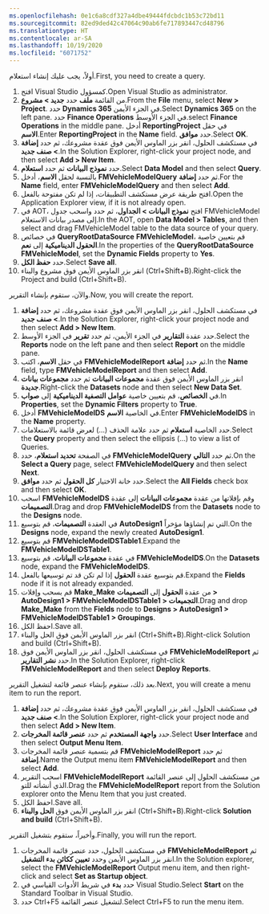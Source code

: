 ```yaml
---
ms.openlocfilehash: 0e1c6a8cdf327a4dbe49444fdcbdc1b53c72bd11
ms.sourcegitcommit: 82ed9ded42c47064c90ab6fe717893447cd48796
ms.translationtype: HT
ms.contentlocale: ar-SA
ms.lasthandoff: 10/19/2020
ms.locfileid: "6071752"
---
```

 
<span data-ttu-id="2004e-101">أولاً، يجب عليك إنشاء استعلام.</span><span class="sxs-lookup"><span data-stu-id="2004e-101">First, you need to create a query.</span></span>

1.  <span data-ttu-id="2004e-102">افتح Visual Studio كمسؤول.</span><span class="sxs-lookup"><span data-stu-id="2004e-102">Open Visual Studio as administrator.</span></span>
2.  <span data-ttu-id="2004e-103">من القائمة **ملف** حدد **جديد > مشروع**.</span><span class="sxs-lookup"><span data-stu-id="2004e-103">From the **File** menu, select **New > Project**.</span></span> <span data-ttu-id="2004e-104">حدد    **Dynamics 365** في الجزء الأيمن.</span><span class="sxs-lookup"><span data-stu-id="2004e-104">Select    **Dynamics 365** on the left pane.</span></span> <span data-ttu-id="2004e-105">حدد **Finance Operations** في الجزء الأوسط.</span><span class="sxs-lookup"><span data-stu-id="2004e-105">select **Finance Operations** in the middle pane.</span></span> <span data-ttu-id="2004e-106">أدخل **ReportingProject** في حقل **الاسم**.</span><span class="sxs-lookup"><span data-stu-id="2004e-106">Enter **ReportingProject** in the **Name** field.</span></span> <span data-ttu-id="2004e-107">حدد **موافق**.</span><span class="sxs-lookup"><span data-stu-id="2004e-107">Select **OK**.</span></span>
3.  <span data-ttu-id="2004e-108">في مستكشف الحلول، انقر بزر الماوس الأيمن فوق عقدة مشروعك، ثم حدد **إضافة > صنف جديد**.</span><span class="sxs-lookup"><span data-stu-id="2004e-108">In the Solution Explorer, right-click your project node, and then    select **Add > New Item**.</span></span>
4.  <span data-ttu-id="2004e-109">حدد **نموذج البيانات** ثم حدد **استعلام**.</span><span class="sxs-lookup"><span data-stu-id="2004e-109">Select **Data Model** and then select **Query**.</span></span>
5.  <span data-ttu-id="2004e-110">بالنسبة لحقل **الاسم**، أدخل **FMVehicleModelQuery** ثم حدد **إضافة**.</span><span class="sxs-lookup"><span data-stu-id="2004e-110">For the **Name** field, enter **FMVehicleModelQuery** and then select **Add**.</span></span>
6.  <span data-ttu-id="2004e-111">افتح طريقة عرض مستكشف التطبيقات، إذا لم تكن مفتوحة بالفعل.</span><span class="sxs-lookup"><span data-stu-id="2004e-111">Open the Application Explorer view, if it is not already open.</span></span>
7.  <span data-ttu-id="2004e-112">في AOT، افتح **نموذج البيانات > الجداول**، ثم حدد واسحب جدول FMVehicleModel إلى مصدر بيانات الاستعلام.</span><span class="sxs-lookup"><span data-stu-id="2004e-112">In the AOT, open **Data Model > Tables**, and then select and drag FMVehicleModel table to the data source of your query.</span></span>
8.  <span data-ttu-id="2004e-113">في خصائص **QueryRootDataSource** **FMVehicleModel**، قم بتعيين خاصية **الحقول الديناميكية** إلى **نعم**.</span><span class="sxs-lookup"><span data-stu-id="2004e-113">In the properties of the **QueryRootDataSource** **FMVehicleModel**, set the **Dynamic Fields** property to **Yes**.</span></span>
9.  <span data-ttu-id="2004e-114">حدد **حفظ الكل**.</span><span class="sxs-lookup"><span data-stu-id="2004e-114">Select **Save all**.</span></span>
10. <span data-ttu-id="2004e-115">انقر بزر الماوس الأيمن فوق مشروع والبناء (Ctrl+Shift+B).</span><span class="sxs-lookup"><span data-stu-id="2004e-115">Right-click the Project and build (Ctrl+Shift+B).</span></span>

<span data-ttu-id="2004e-116">والآن، ستقوم بإنشاء التقرير.</span><span class="sxs-lookup"><span data-stu-id="2004e-116">Now, you will create the report.</span></span>

1.  <span data-ttu-id="2004e-117">في مستكشف الحلول، انقر بزر الماوس الأيمن فوق عقدة مشروعك، ثم حدد **إضافة > صنف جديد**.</span><span class="sxs-lookup"><span data-stu-id="2004e-117">In the Solution Explorer, right-click your project node and then select **Add > New Item**.</span></span>
2.  <span data-ttu-id="2004e-118">حدد عقدة **التقارير** في الجزء الأيمن، ثم حدد **تقرير** في الجزء الأوسط.</span><span class="sxs-lookup"><span data-stu-id="2004e-118">Select the **Reports** node on the left pane and then select **Report** on the middle pane.</span></span>
3.  <span data-ttu-id="2004e-119">في حقل **الاسم**، اكتب **FMVehicleModelReport** ثم حدد **إضافة**.</span><span class="sxs-lookup"><span data-stu-id="2004e-119">In the **Name** field, type **FMVehicleModelReport** and then select    **Add**.</span></span>
4.  <span data-ttu-id="2004e-120">انقر بزر الماوس الأيمن فوق عقدة **مجموعات البيانات** ثم حدد **مجموعات بيانات جديدة**.</span><span class="sxs-lookup"><span data-stu-id="2004e-120">Right-click the **Datasets** node and then select **New Data Set**.</span></span>
5.  <span data-ttu-id="2004e-121">في **الخصائص**، قم بتعيين خاصية **عوامل التصفية الديناميكية** إلى **صواب**.</span><span class="sxs-lookup"><span data-stu-id="2004e-121">In **Properties**, set the **Dynamic Filters** property to **True**.</span></span>
6.  <span data-ttu-id="2004e-122">أدخل **FMVehicleModelDS** في الخاصية **الاسم**.</span><span class="sxs-lookup"><span data-stu-id="2004e-122">Enter **FMVehicleModelDS** in the **Name** property.</span></span>
7.  <span data-ttu-id="2004e-123">حدد الخاصية **استعلام** ثم حدد علامة الحذف (...) لعرض قائمة بالاستعلامات.</span><span class="sxs-lookup"><span data-stu-id="2004e-123">Select the **Query** property and then select the ellipsis (...) to view a list of Queries.</span></span>
8.  <span data-ttu-id="2004e-124">في الصفحة **تحديد استعلام**، حدد **FMVehicleModelQuery** ثم حدد **التالي**.</span><span class="sxs-lookup"><span data-stu-id="2004e-124">On the **Select a Query** page, select **FMVehicleModelQuery** and    then select **Next**.</span></span>
9.  <span data-ttu-id="2004e-125">حدد خانة الاختيار **كل الحقول** ثم حدد **موافق**.</span><span class="sxs-lookup"><span data-stu-id="2004e-125">Select the **All Fields** check box and then select **OK**.</span></span>
10. <span data-ttu-id="2004e-126">اسحب **FMVehicleModelDS** وقم بإفلاتها من عقدة **مجموعات البيانات** إلى عقدة **التصميمات**.</span><span class="sxs-lookup"><span data-stu-id="2004e-126">Drag and drop **FMVehicleModelDS** from the **Datasets** node to the **Designs** node.</span></span>
11. <span data-ttu-id="2004e-127">في العقدة **التصميمات**، قم بتوسيع **AutoDesign1** التي تم إنشاؤها مؤخراً.</span><span class="sxs-lookup"><span data-stu-id="2004e-127">On the **Designs** node, expand the newly created **AutoDesign1**.</span></span>
12. <span data-ttu-id="2004e-128">قم بتوسيع **FMVehicleModelDSTable1**.</span><span class="sxs-lookup"><span data-stu-id="2004e-128">Expand the **FMVehicleModelDSTable1**.</span></span>
13. <span data-ttu-id="2004e-129">في عقدة **مجموعات البيانات**، قم بتوسيع **FMVehicleModelDS**.</span><span class="sxs-lookup"><span data-stu-id="2004e-129">On the **Datasets** node, expand the **FMVehicleModelDS**.</span></span>
14. <span data-ttu-id="2004e-130">قم بتوسيع عقدة **الحقول** إذا لم تكن قد تم توسيعها بالفعل.</span><span class="sxs-lookup"><span data-stu-id="2004e-130">Expand the **Fields** node if it is not already expanded.</span></span>
15. <span data-ttu-id="2004e-131">قم بسحب وإفلات **Make_Make** من عقدة **الحقول** إلى **التصميمات > AutoDesign1 > FMVehicleModelDSTable1 > التجميعات**.</span><span class="sxs-lookup"><span data-stu-id="2004e-131">Drag and drop **Make_Make** from the **Fields** node to **Designs > AutoDesign1 > FMVehicleModelDSTable1 > Groupings**.</span></span>
16. <span data-ttu-id="2004e-132">احفظ الكل.</span><span class="sxs-lookup"><span data-stu-id="2004e-132">Save all.</span></span>
17. <span data-ttu-id="2004e-133">انقر بزر الماوس الأيمن فوق الحل والبناء (Ctrl+Shift+B).</span><span class="sxs-lookup"><span data-stu-id="2004e-133">Right-click Solution and build (Ctrl+Shift+B).</span></span>
18. <span data-ttu-id="2004e-134">في مستكشف الحلول، انقر بزر الماوس الأيمن فوق **FMVehicleModelReport** ثم حدد **نشر التقارير**.</span><span class="sxs-lookup"><span data-stu-id="2004e-134">In the Solution Explorer, right-click **FMVehicleModelReport** and then select **Deploy Reports**.</span></span>

<span data-ttu-id="2004e-135">بعد ذلك، ستقوم بإنشاء عنصر قائمة لتشغيل التقرير.</span><span class="sxs-lookup"><span data-stu-id="2004e-135">Next, you will create a menu item to run the report.</span></span>

1.  <span data-ttu-id="2004e-136">في مستكشف الحلول، انقر بزر الماوس الأيمن فوق عقدة مشروعك، ثم حدد **إضافة > صنف جديد**.</span><span class="sxs-lookup"><span data-stu-id="2004e-136">In the Solution Explorer, right-click your project node and then    select **Add > New Item**.</span></span>
2.  <span data-ttu-id="2004e-137">حدد **واجهة المستخدم** ثم حدد **عنصر قائمة المخرجات**.</span><span class="sxs-lookup"><span data-stu-id="2004e-137">Select **User Interface** and then select **Output Menu Item**.</span></span>
3.  <span data-ttu-id="2004e-138">قم بتسمية عنصر قائمة المخرجات **FMVehicleModelReport** ثم حدد **إضافة**.</span><span class="sxs-lookup"><span data-stu-id="2004e-138">Name the Output menu item **FMVehicleModelReport** and then select **Add**.</span></span>
4.  <span data-ttu-id="2004e-139">اسحب التقرير **FMVehicleModelReport** من مستكشف الحلول إلى عنصر القائمة الذي أنشأته للتو.</span><span class="sxs-lookup"><span data-stu-id="2004e-139">Drag the **FMVehicleModelReport** report from the Solution explorer onto the Menu Item that you just created.</span></span>
5.  <span data-ttu-id="2004e-140">احفظ الكل.</span><span class="sxs-lookup"><span data-stu-id="2004e-140">Save all.</span></span>
6.  <span data-ttu-id="2004e-141">انقر بزر الماوس الأيمن فوق **الحل والبناء** (Ctrl+Shift+B).</span><span class="sxs-lookup"><span data-stu-id="2004e-141">Right-click **Solution and build** (Ctrl+Shift+B).</span></span>

<span data-ttu-id="2004e-142">وأخيراً، ستقوم بتشغيل التقرير.</span><span class="sxs-lookup"><span data-stu-id="2004e-142">Finally, you will run the report.</span></span>

1.  <span data-ttu-id="2004e-143">في مستكشف الحلول، حدد عنصر قائمة المخرجات **FMVehicleModelReport** ثم انقر بزر الماوس الأيمن وحدد **تعيين ككائن بدء التشغيل**.</span><span class="sxs-lookup"><span data-stu-id="2004e-143">In the Solution explorer, select the **FMVehicleModelReport** Output menu item, and then right-click and select **Set as Startup object**.</span></span>
2.  <span data-ttu-id="2004e-144">حدد **بدء** في شريط الأدوات القياسي في Visual Studio.</span><span class="sxs-lookup"><span data-stu-id="2004e-144">Select **Start** on the Standard Toolbar in Visual Studio.</span></span>
3.  <span data-ttu-id="2004e-145">حدد Ctrl+F5 لتشغيل عنصر القائمة.</span><span class="sxs-lookup"><span data-stu-id="2004e-145">Select Ctrl+F5 to run the menu item.</span></span>

